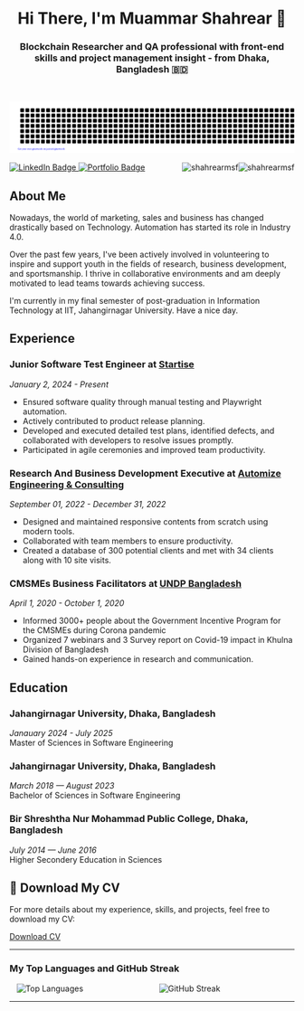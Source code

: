 <h1 align="center">Hi There, I'm Muammar Shahrear 👋</h1>

<h3 align="center"> Blockchain Researcher and QA professional with front-end skills and project management insight - from Dhaka, Bangladesh 🇧🇩 </h3>
<br/>
<div align="center">

![Shahrear](gitartwork.svg)

</div>

 <div id="badges">
   <a href="https:git//www.linkedin.com/in/muammarshahrear/">
      <img src="https://img.shields.io/badge/LinkedIn-%230077B5.svg?style=for-the-badge&logo=linkedin&logoColor=white" alt="LinkedIn Badge"/>
   </a>
   <a href="https://sites.google.com/view/muammar-shahrear/page">
     <img src="https://img.shields.io/badge/Portfolio-%231DA1F2.svg?style=for-the-badge&logo=briefcase&logoColor=white" alt="Portfolio Badge"/>
   </a>


   <img  align="right" src="https://komarev.com/ghpvc/?username=shahrearmsf&label=Profile%20views&color=green&style=flat" alt="shahrearmsf" />

   <a align="right" href="https://github.com/ferasbbm?tab=followers">
      <img  align="right" src="https://img.shields.io/github/followers/shahrearmsf?username=shahrearmsf&label=Followers" alt="shahrearmsf" />
   </a>
</div>

## About Me

Nowadays, the world of marketing, sales and business has changed drastically based on Technology. Automation has started its role in Industry 4.0.

Over the past few years, I've been actively involved in volunteering to inspire and support youth in the fields of research, business development, and sportsmanship. I thrive in collaborative environments and am deeply motivated to lead teams towards achieving success.

I'm currently in my final semester of post-graduation in Information Technology at IIT, Jahangirnagar University. Have a nice day.

## Experience

### Junior Software Test Engineer at [Startise](https://startise.com/)
*January 2, 2024 - Present*  
- Ensured software quality through manual testing and Playwright automation.  
- Actively contributed to product release planning.  
- Developed and executed detailed test plans, identified defects, and collaborated with developers to resolve issues promptly.  
- Participated in agile ceremonies and improved team productivity.

### Research And Business Development Executive at [Automize Engineering & Consulting](https://www.automize.ca/services/)
*September 01, 2022 - December 31, 2022*  
- Designed and maintained responsive contents from scratch using modern tools.  
- Collaborated with team members to ensure productivity.  
- Created a database of 300 potential clients and met with 34 clients along with 10 site visits.

### CMSMEs Business Facilitators at [UNDP Bangladesh](https://www.undp.org/bangladesh)
*April 1, 2020 - October 1, 2020*  
- Informed 3000+ people about the Government Incentive Program for the CMSMEs during Corona pandemic
- Organized 7 webinars and 3 Survey report on Covid-19 impact in Khulna Division of Bangladesh
- Gained hands-on experience in research and communication.

## Education

### Jahangirnagar University, Dhaka, Bangladesh
*Janauary 2024 - July 2025*  
Master of Sciences in Software Engineering

### Jahangirnagar University, Dhaka, Bangladesh
*March 2018 — August 2023*  
Bachelor of Sciences in Software Engineering

### Bir Shreshtha Nur Mohammad Public College,  Dhaka, Bangladesh
*July 2014 — June 2016*  
Higher Secondery Education in Sciences  

## 📄 Download My CV

For more details about my experience, skills, and projects, feel free to download my CV:

[Download CV](https://drive.google.com/drive/u/2/folders/1Zpl8Ap7649xt6F9Qjq4KadKH8qTCQz02)

---

### My Top Languages and GitHub Streak

<div style="display: flex; justify-content: space-around; align-items: center; width: '100%';">
 <img src="https://github-readme-stats.vercel.app/api/top-langs?username=shahrearmsf&show_icons=true&locale=en&layout=compact" alt="Top Languages" width="45%" />
<img src="[![GitHub Streak](https://github-readme-streak-stats.herokuapp.com?user=shahrearmsf)](https://git.io/streak-stats)" alt="GitHub Streak" width="45%" />





</div>

---


